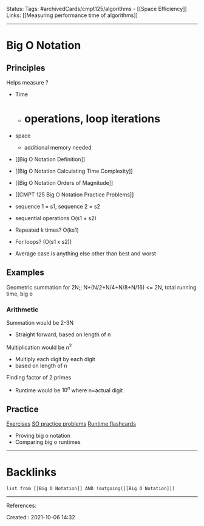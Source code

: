 Status: 
Tags: #archivedCards/cmpt125/algorithms - [[Space Efficiency]]
Links: [[Measuring performance time of algorithms]]
___
# Big O Notation
## Principles
Helps measure
?
- Time
	- # operations, loop iterations
- space
	- additional memory needed

- [[Big O Notation Definition]]
- [[Big O Notation Calculating Time Complexity]]
- [[Big O Notation Orders of Magnitude]]
- [[CMPT 125 Big O Notation Practice Problems]]

- sequence 1 = s1, sequence 2 = s2
- sequential operations O(s1 + s2)
- Repeated k times? O(ks1)
- For loops? (O(s1 x s2))

- Average case is anything else other than best and worst
## Examples

Geometric summation for 2N;; N+(N/2+N/4+N/8+N/16) <= 2N, total running time, big o
<!--SR:!2021-12-20,7,210-->

### Arithmetic
 Summation would be 2-3N
- Straight forward, based on length of n

 Multiplication would be $n^2$
 - Multiply each digit by each digit
 - based on length of n
 
 Finding factor of 2 primes
 - Runtime would be $10^{n}$ where n=actual digit

## Practice
[Exercises](https://1sfu-my.sharepoint.com/:p:/g/personal/jmr26_sfu_ca/EUnPmjFtauFBvpdj54EiX7UBqzXXkmK7NSIIH4QP-Z0ZDA?e=gP5UEe)
[SO practice problems](https://stackoverflow.com/questions/11094330/determining-the-big-o-runtimes-of-these-different-loops)
[Runtime flashcards](https://quizlet.com/324002059/sorting-algorithms-runtime-flash-cards/)
- Proving big o notation
- Comparing big o runtimes

___
# Backlinks
```dataview
list from [[Big O Notation]] AND !outgoing([[Big O Notation]])
```
___
References:

Created:: 2021-10-06 14:32
